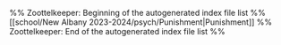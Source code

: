 %% Zoottelkeeper: Beginning of the autogenerated index file list  %%
 [[school/New Albany 2023-2024/psych/Punishment|Punishment]]
%% Zoottelkeeper: End of the autogenerated index file list  %%
